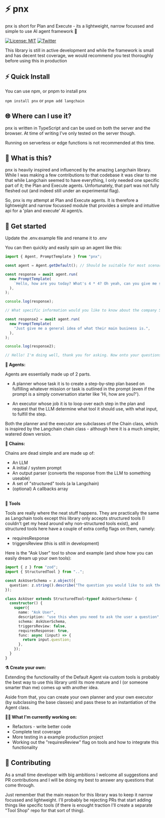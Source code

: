 # ⚡ pnx

pnx is short for Plan and Execute - its a lightweight, narrow focussed and simple to use AI agent framework 🚀

[![License: MIT](https://img.shields.io/badge/License-MIT-yellow.svg)](https://opensource.org/licenses/MIT) [![Twitter](https://img.shields.io/twitter/url/https/twitter.com/jtcorrindata.svg?style=social&label=Follow%20%40JTCorrinData)](https://twitter.com/jtcorrindata)

This library is still in active development and while the framework is small and has decent test coverage, we would recommend you test thoroughly before using this in production

## ⚡️ Quick Install

You can use npm, or pnpm to install pnx

`npm install pnx` or `pnpm add langchain`

## 🌐 Where can I use it?

pnx is written in TypeScript and can be used on both the server and the browser. At time of writing I've only tested on the server though.

Running on serverless or edge functions is not recommended at this time.

## 🤔 What is this?

pnx is heavily inspired and influenced by the amazing Langchain library. While I was making a few contributions to that codebase it was clear to me that while Langchain seemed to have everything, I only needed one specific part of it; the Plan and Execute agents. Unfortunately, that part was not fully fleshed out (and indeed still under an experimental flag).

So, pnx is my attempt at Plan and Execute agents. It is therefore a lightweight and narrow focussed module that provides a simple and intuitive api for a 'plan and execute' AI agent/s.

## 🚀 Get started

Update the .env.example file and rename it to .env

You can then quickly and easily spin up an agent like this:

```typescript
import { Agent, PromptTemplate } from "pnx";

const agent = Agent.getDefault(); // Should be suitable for most scenario - uses GPT4 OOTB

const response = await agent.run(
  new PromptTemplate(
    `Hello, how are you today? What's 4 * 4? Oh yeah, can you give me some info on the company Sony?`,
  ),
);

console.log(response);

// What specific information would you like to know about the company Sony?

const response2 = await agent.run(
  new PromptTemplate(
    "Just give me a general idea of what their main business is.",
  ),
);

console.log(response2);

// Hello! I'm doing well, thank you for asking. Now onto your questions: 4 * 4 equals 16. As for Sony, it's a multinational conglomerate corporation. Their main businesses are in electronics, gaming (such as the PlayStation consoles), entertainment (like movies and music), and financial services. They are headquartered in Tokyo, Japan. Let me know if there's anything else you'd like to know!
```

**📃 Agents:**

Agents are essentially made up of 2 parts.

- A planner whose task it is to create a step-by-step plan based on fulfilling whatever mission or task is outlined in the prompt (even if the prompt is a simply conversation starter like 'Hi, how are you?').

- An executor whose job it is to loop over each step in the plan and request that the LLM determine what tool it should use, with what input, to fulfill the step.

Both the planner and the executor are subclasses of the Chain class, which is inspired by the Langchain chain class - although here it is a much simpler, watered down version.

**🔗 Chains:**

Chains are dead simple and are made up of:

- An LLM
- A initial / system prompt
- An output parser (converts the response from the LLM to something useable)
- A set of "structured" tools (a la Langchain)
- (optional) A callbacks array

\
**🔧 Tools**

Tools are really where the neat stuff happens. They are practically the same as Langchain tools except this library only accepts structured tools (I couldn't get my head around why non-structured tools exist), and structured tools here have a couple of extra config flags on them, namely:

- requiresResponse
- triggersReview (this is still in development)

Here is the "Ask User" tool to show and example (and show how you can easily dream up your own tools):

```typescript
import { z } from "zod";
import { StructuredTool } from "..";

const AskUserSchema = z.object({
  question: z.string().describe("The question you would like to ask the user"),
});

class AskUser extends StructuredTool<typeof AskUserSchema> {
  constructor() {
    super({
      name: "Ask User",
      description: "use this when you need to ask the user a question",
      schema: AskUserSchema,
      triggersReview: false,
      requiresResponse: true,
      func: async (input) => {
        return input.question;
      },
    });
  }
}
```

**⚗️ Create your own:**

Extending the functionality of the Default Agent via custom tools is probably the best way to use this library until its more mature and I (or someone smarter than me) comes up with another idea.

Aside from that, you can create your own planner and your own executor (by subclassing the base classes) and pass these to an instantiation of the Agent class.

**🧑‍💼 What I'm currently working on:**

- Refactors - write better code
- Complete test coverage
- More testing in a example production project
- Working out the "requiresReview" flag on tools and how to integrate this functionality

## 💁 Contributing

As a small time developer with big ambitions I welcome all suggestions and PR contributions and I will be doing my best to answer any questions that come through.

Just remember that the main reason for this library was to keep it narrow focussed and lightweight. I'll probably be rejecting PRs that start adding things like specific tools (if there is enought traction I'll create a separate "Tool Shop" repo for that sort of thing).
